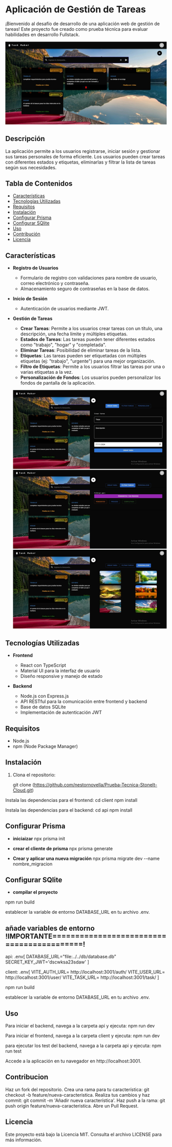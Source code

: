 # Aplicación de Gestión de Tareas

¡Bienvenido al desafío de desarrollo de una aplicación web de gestión de tareas! Este proyecto fue creado como prueba técnica para evaluar habilidades en desarrollo Fullstack. 

![Gestión de Tareas](./client/public/1.jpeg)

## Descripción

La aplicación permite a los usuarios registrarse, iniciar sesión y gestionar sus tareas personales de forma eficiente. Los usuarios pueden crear tareas con diferentes estados y etiquetas, eliminarlas y filtrar la lista de tareas según sus necesidades.

## Tabla de Contenidos

- [Características](#características)
- [Tecnologías Utilizadas](#tecnologías-utilizadas)
- [Requisitos](#requisitos)
- [Instalación](#instalación)
- [Configurar Prisma](#configurar-Prisma)
- [Configurar SQlite](#configurar-sqlite)
- [Uso](#uso)
- [Contribución](#contribución)
- [Licencia](#licencia)

## Características

- **Registro de Usuarios**
  - Formulario de registro con validaciones para nombre de usuario, correo electrónico y contraseña.
  - Almacenamiento seguro de contraseñas en la base de datos.

- **Inicio de Sesión**
  - Autenticación de usuarios mediante JWT.

- **Gestión de Tareas**

  - **Crear Tareas**: Permite a los usuarios crear tareas con un título, una descripción, una fecha límite y múltiples etiquetas.
  - **Estados de Tareas**: Las tareas pueden tener diferentes estados como "trabajo", "hogar" y "completada".
  - **Eliminar Tareas**: Posibilidad de eliminar tareas de la lista.
  - **Etiquetas**: Las tareas pueden ser etiquetadas con múltiples etiquetas (ej: "trabajo", "urgente") para una mejor organización.
  - **Filtro de Etiquetas**: Permite a los usuarios filtrar las tareas por una o varias etiquetas a la vez.
  - **Personalización de Fondos**: Los usuarios pueden personalizar los fondos de pantalla de la aplicación.

  ![Interfaz de Tareas](./client/public/2.jpeg)
  ![Interfaz de Tareas](./client/public/3.jpeg)
  ![Interfaz de Tareas](./client/public/4.jpeg)

## Tecnologías Utilizadas

- **Frontend**
  - React con TypeScript
  - Material UI para la interfaz de usuario
  - Diseño responsive y manejo de estado

- **Backend**
  - Node.js con Express.js
  - API RESTful para la comunicación entre frontend y backend
  - Base de datos SQLite
  - Implementación de autenticación JWT

## Requisitos

- Node.js
- npm (Node Package Manager)

## Instalación

1. Clona el repositorio:
   
   git clone (https://github.com/nestornovella/Prueba-Tecnica-StoneIt-Cloud.git)

Instala las dependencias para el frontend:
cd client
npm install

Instala las dependencias para el backend:
cd api
npm install

## Configurar Prisma

- **iniciaizar**
npx prisma init

- **crear el cliente de prisma**
npx prisma generate

- **Crear y aplicar una nueva migración**
npx prisma migrate dev --name nombre_migracion


## Configurar SQlite  
- **compilar el proyecto**

npm run build

establecer la variable de entorno DATABASE_URL en tu archivo .env.

## añade variables de entorno !IMPORTANTE==========================================!

api:
.env[
  DATABASE_URL="file:../../db/database.db"
  SECRET_KEY_JWT='dscwksa23sdaw'
]

client:
.env[ 
  VITE_AUTH_URL= http://localhost:3001/auth/
  VITE_USER_URL= http://localhost:3001/user/
  VITE_TASK_URL= http://localhost:3001/task/
]


npm run build

establecer la variable de entorno DATABASE_URL en tu archivo .env.



## Uso

Para iniciar el backend, navega a la carpeta api y ejecuta:
npm run dev

Para iniciar el frontend, navega a la carpeta client y ejecuta:
npm run dev

para ejecutar los test del backend, navega a la carpeta api y ejecuta:
npm run test

Accede a la aplicación en tu navegador en http://localhost:3001.

## Contribucion

Haz un fork del repositorio.
Crea una rama para tu característica: git checkout -b feature/nueva-caracteristica.
Realiza tus cambios y haz commit: git commit -m 'Añadir nueva característica'.
Haz push a la rama: git push origin feature/nueva-caracteristica.
Abre un Pull Request.

## Licencia
Este proyecto está bajo la Licencia MIT. Consulta el archivo LICENSE para más información.
